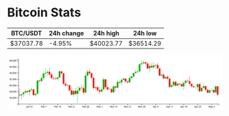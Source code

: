 # Bitcoin Stats

BTC/USDT|24h change|24h high|24h low|
|---|---|---|---|
|$37037.78|-4.95%|$40023.77|$36514.29|

<img src="./chart.svg">

